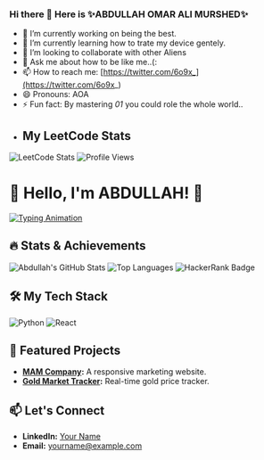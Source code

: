 ### Hi there 👋 Here is ✨ABDULLAH OMAR ALI MURSHED✨
- 🔭 I’m currently working on being the best.
- 🌱 I’m currently learning how to trate my device gentely.
- 👯 I’m looking to collaborate with other Aliens
- 💬 Ask me about how to be like me..(:
- 📫 How to reach me: [https://twitter.com/6o9x_](https://twitter.com/6o9x_)
- 😄 Pronouns: AOA
- ⚡ Fun fact: By mastering *01* you could role the whole world..
- ## My LeetCode Stats
![LeetCode Stats](https://leetcard.jacoblin.cool/6o9x_)
![Profile Views](https://komarev.com/ghpvc/?username=yourusername&color=blue)

# 👋 Hello, I'm ABDULLAH! 🚀
[![Typing Animation](https://readme-typing-svg.herokuapp.com?lines=Software+Engineer;Tech+Enthusiast;Lifelong+Learner)
](https://readme-typing-svg.herokuapp.com/demo/?font=Doto&color=523AFF&background=FFFFFF00&center=true&vCenter=true&random=true&lines=Code+Problem+Solver;Full+Stack+Builder;Backend+Specialist;Frontend+Developer;API+Integrator;Cloud+Enthusiast;Bug+Fixer;Agile+Practitioner;Database+Architect;Software+Creator;System+Designer;DevOps+Enthusiast;Web+Developer;UI%2FUX+Thinker;Performance+Optimizer;Scalability+Expert;App+Innovator;Tech+Visionary;JavaScript+Ninja;Python+Lover;Agile+Coder;Debugging+Master;Solution+Architect;Tech+Enthusiast;Code+Dreamer;Innovation+Driver;Code+Wizard;Full+Stack+Maker;Frontend+Builder;Backend+Guru;Open-Source+Fan;Technology+Advocate;Coding+Pioneer;System+Builder;Cloud+Developer;Testing+Automator;Data+Engineer;Code+Perfectionist;Continuous+Learner;Application+Developer)


## 🔥 Stats & Achievements
![Abdullah's GitHub Stats](https://github-readme-stats.vercel.app/api?username=o6x9&show_icons=true&theme=radical)
![Top Languages](https://github-readme-stats.vercel.app/api/top-langs/?username=yourusername&layout=compact&theme=radical)
![HackerRank Badge](https://hrcdn.net/community-frontend/assets/problem-solving-344d70cd08.svg)

## 🛠 My Tech Stack
![Python](https://img.shields.io/badge/-Python-blue) ![React](https://img.shields.io/badge/-React-green)

## 🚀 Featured Projects
- **[MAM Company](https://github.com/yourusername/MAM-Company):** A responsive marketing website.
- **[Gold Market Tracker](https://github.com/yourusername/gold-market-tracker):** Real-time gold price tracker.

## 📫 Let's Connect
- **LinkedIn:** [Your Name](https://linkedin.com/in/yourusername)
- **Email:** yourname@example.com

